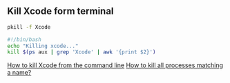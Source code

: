 ## Kill Xcode form terminal

```sh
pkill -f Xcode
```

```sh
#!/bin/bash
echo "Killing xcode..."
kill $(ps aux | grep 'Xcode' | awk '{print $2}')
```

[How to kill Xcode from the command line](https://agilewarrior.wordpress.com/2012/06/28/how-to-kill-xcode-from-the-command-line/)
[How to kill all processes matching a name?](https://stackoverflow.com/questions/6381229/how-to-kill-all-processes-matching-a-name)
